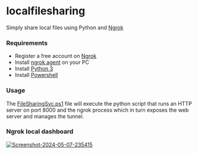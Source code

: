 # localfilesharing
Simply share local files using Python and [Ngrok](https://www.ngrok.com)

### Requirements
* Register a free account on [Ngrok](https://www.ngrok.com)
* Install [ngrok agent](https://ngrok.com/download) on your PC
* Install [Python 3](https://www.python.org/downloads/)
* Install [Powershell](https://learn.microsoft.com/en-us/powershell/scripting/install/installing-powershell-on-windows?view=powershell-7.4)

### Usage
The [FileSharingSvc.ps1](FileSharingSvc.ps1) file will execute the python script that runs an HTTP server on port 8000 and the ngrok process which in turn exposes the web server and manages the tunnel.

### Ngrok local dashboard
<a href='https://postimg.cc/MXjhdNTj' target='_blank'><img src='https://i.postimg.cc/dQWwtKcn/Screenshot-2024-05-07-235415.png' border='0' alt='Screenshot-2024-05-07-235415'/></a>